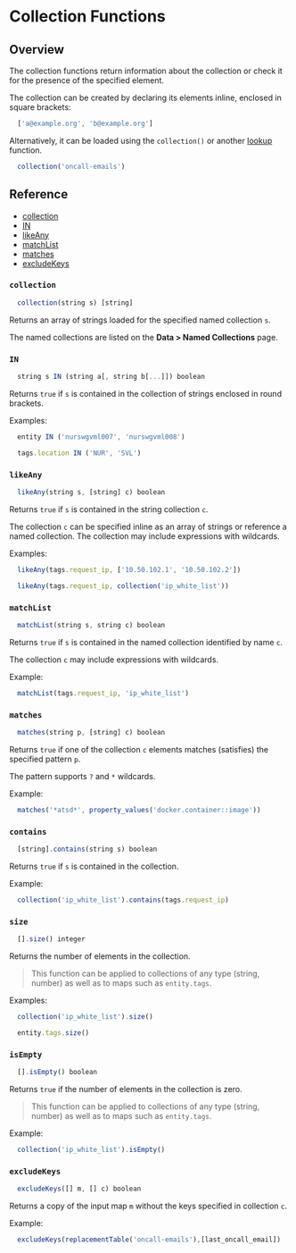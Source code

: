 # Collection Functions

## Overview

The collection functions return information about the collection or check it for the presence of the specified element.

The collection can be created by declaring its elements inline, enclosed in square brackets:


```javascript
  ['a@example.org', 'b@example.org']
```

Alternatively, it can be loaded using the `collection()` or another [lookup](functions-lookup.md) function.


```javascript
  collection('oncall-emails')
```

## Reference

* [collection](#collection)
* [IN](#in)
* [likeAny](#likeany)
* [matchList](#matchlist)
* [matches](#matches)
* [excludeKeys](#excludekeys)

### `collection`

```javascript
  collection(string s) [string]
```

Returns an array of strings loaded for the specified named collection `s`.

The named collections are listed on the **Data > Named Collections** page.

### `IN`

```javascript
  string s IN (string a[, string b[...]]) boolean
```

Returns `true` if `s` is contained in the collection of strings enclosed in round brackets.

Examples:

  ```javascript
    entity IN ('nurswgvml007', 'nurswgvml008')
  ```

  ```javascript
    tags.location IN ('NUR', 'SVL')
  ```  

### `likeAny`

```javascript
  likeAny(string s, [string] c) boolean
```

Returns `true` if `s` is contained in the string collection `c`.

The collection `c` can be specified inline as an array of strings or reference a named collection. The collection may include expressions with wildcards.

Examples:

  ```javascript
    likeAny(tags.request_ip, ['10.50.102.1', '10.50.102.2'])
  ```

  ```javascript
    likeAny(tags.request_ip, collection('ip_white_list'))
  ```

### `matchList`

```javascript
  matchList(string s, string c) boolean
```

Returns `true` if `s` is contained in the named collection identified by name `c`.

The collection `c` may include expressions with wildcards.

Example:

  ```javascript
    matchList(tags.request_ip, 'ip_white_list')
  ```

### `matches`

```javascript
  matches(string p, [string] c) boolean
```

Returns `true` if one of the collection `c` elements matches (satisfies) the specified pattern `p`.

The pattern supports `?` and `*` wildcards.

Example:

  ```javascript
    matches('*atsd*', property_values('docker.container::image'))
  ```  

### `contains`

```javascript
  [string].contains(string s) boolean
```

Returns `true` if `s` is contained in the collection.

Example:

  ```javascript
    collection('ip_white_list').contains(tags.request_ip)
  ```

### `size`

```javascript
  [].size() integer
```

Returns the number of elements in the collection.

> This function can be applied to collections of any type (string, number) as well as to maps such as `entity.tags`.

Examples:

  ```javascript
    collection('ip_white_list').size()
  ```  

  ```javascript
    entity.tags.size()
  ```    

### `isEmpty`

```javascript
  [].isEmpty() boolean
```

Returns `true` if the number of elements in the collection is zero.

> This function can be applied to collections of any type (string, number) as well as to maps such as `entity.tags`.

Example:

  ```javascript
    collection('ip_white_list').isEmpty()
  ```  

### `excludeKeys`

```javascript
  excludeKeys([] m, [] c) boolean
```

Returns a copy of the input map `m` without the keys specified in collection `c`.

Example:

  ```javascript
    excludeKeys(replacementTable('oncall-emails'),[last_oncall_email])
  ```
